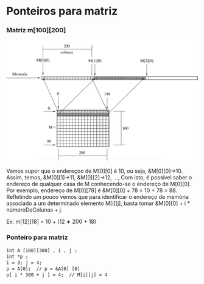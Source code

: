 # Ponteiros para matriz


### Matriz m[100][200]

 
<img src="memoria.png" alt="drawng" width="700"/>
 
 Vamos supor que o endereçoo de M[0][0] é 10, ou seja, &M[0][0]→10. Assim, temos, &M[0][1]→11, &M[0][2]→12, ...,  Com isto, é possível saber o endereço de qualquer casa de M conhecendo-se o endereço de M[0][0]. Por exemplo, endereço de M[0][78] é &M[0][0] + 78 = 10 + 78 = 88. Refletindo um pouco vemos que para identificar o endereço de memória associado a um determinado elemento M[i][j], basta tomar &M[0][0] + i * númeroDeColunas + j.

Ex: m[12][18] = 10 + (12 ∗ 200 + 18)

### Ponteiro para matriz

	int A [100][300] , i , j ; 
	int *p ;
	i = 3; j = 4;
	p = A[0];  // p = &A[0] [0] 
	p[ i * 300 + j ] = 4;  // M[i][j] = 4 
